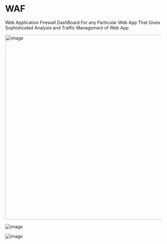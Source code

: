 # WAF
Web Application Firewall DashBoard For any Particular Web App That Gives Sophisticated Analysis and Traffic Management of Web App 

<img width="594" alt="image" src="https://github.com/user-attachments/assets/dbc9af2b-4582-4678-ba03-cf9222af0828" />


![image](https://github.com/user-attachments/assets/f54531f9-3b4d-4022-b1ce-19156bb6de90)


![image](https://github.com/user-attachments/assets/ca1a27c8-c1ee-437d-9ec2-3c1601a523e6)
